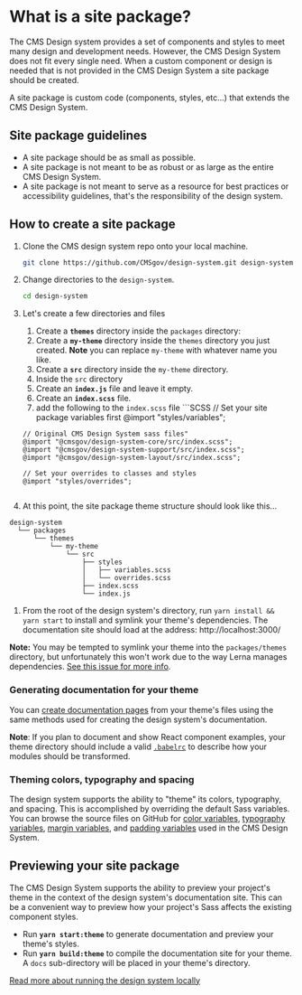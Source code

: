 # What is a site package?

The CMS Design system provides a set of components and styles to meet many design and development needs. However, the CMS Design System does not fit every single need. When a custom component or design is needed that is not provided in the CMS Design System a site package should be created.

A site package is custom code (components, styles, etc...) that extends the CMS Design System.

## Site package guidelines

* A site package should be as small as possible.
* A site package is not meant to be as robust or as large as the entire CMS Design System.
* A site package is not meant to serve as a resource for best practices or accessibility guidelines, that's the responsibility of the design system.


## How to create a site package

1. Clone the CMS design system repo onto your local machine.

   ```bash
   git clone https://github.com/CMSgov/design-system.git design-system
   ```

1. Change directories to the `design-system`.
    ```bash
    cd design-system
    ```

1. Let's create a few directories and files
    1. Create a **`themes`** directory inside the `packages` directory:
    1. Create a **`my-theme`** directory inside the `themes` directory you just created. **Note** you can replace `my-theme` with whatever name you like.
    1. Create a **`src`** directory inside the `my-theme` directory.
    1. Inside the `src` directory
      1. Create an **`index.js`** file and leave it empty.
      1. Create an **`index.scss`** file.
      1. add the following to the `index.scss` file
       ```SCSS
       // Set your site package variables first
       @import "styles/variables";

       // Original CMS Design System sass files"
       @import "@cmsgov/design-system-core/src/index.scss";
       @import "@cmsgov/design-system-support/src/index.scss";
       @import "@cmsgov/design-system-layout/src/index.scss";

       // Set your overrides to classes and styles
       @import "styles/overrides";
     ```

1. At this point, the site package theme structure should look like this...
```
design-system
  └── packages
      └── themes
          └── my-theme
              └── src
                  ├── styles
                  │   ├── variables.scss
                  │   └── overrides.scss
                  ├── index.scss
                  └── index.js

   ```
1. From the root of the design system's directory, run `yarn install && yarn start` to install and symlink your theme's dependencies. The documentation site should load at the address: http://localhost:3000/

 **Note:** You may be tempted to symlink your theme into the `packages/themes` directory, but unfortunately this won't work due to the way Lerna manages dependencies. [See this issue for more info](https://github.com/lerna/lerna/issues/1068).

### Generating documentation for your theme

You can [create documentation pages](https://github.com/CMSgov/design-system/blob/master/guides/WRITING-DOCUMENTATION.md) from your theme's files using the same methods used for creating the design system's documentation.

**Note**: If you plan to document and show React component examples, your theme directory should include a valid [`.babelrc`](https://babeljs.io/docs/usage/babelrc/) to describe how your modules should be transformed.

### Theming colors, typography and spacing

The design system supports the ability to "theme" its colors, typography, and spacing. This is accomplished by overriding the default Sass variables. You can browse the source files on GitHub for [color variables](https://github.com/CMSgov/design-system/blob/master/packages/support/src/settings/_variables.color.scss), [typography variables](https://github.com/CMSgov/design-system/blob/master/packages/support/src/settings/_override.uswds.scss), [margin variables](https://github.com/CMSgov/design-system/blob/master/packages/core/src/utilities/margin.scss), and [padding variables](https://github.com/CMSgov/design-system/blob/master/packages/core/src/utilities/padding.scss) used in the CMS Design System.

## Previewing your site package

The CMS Design System supports the ability to preview your project's theme in the context of the design system's documentation site. This can be a convenient way to preview how your project's Sass affects the existing component styles.

* Run **`yarn start:theme`** to generate documentation and preview your theme's styles.
* Run **`yarn build:theme`** to compile the documentation site for your theme. A `docs` sub-directory will be placed in your theme's directory.

[Read more about running the design system locally](https://github.com/CMSgov/design-system/blob/master/README.md#running-locally)
